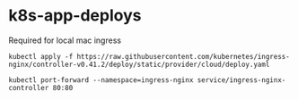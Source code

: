 # k8s-app-deploys

Required for local mac ingress

```
kubectl apply -f https://raw.githubusercontent.com/kubernetes/ingress-nginx/controller-v0.41.2/deploy/static/provider/cloud/deploy.yaml

kubectl port-forward --namespace=ingress-nginx service/ingress-nginx-controller 80:80
```